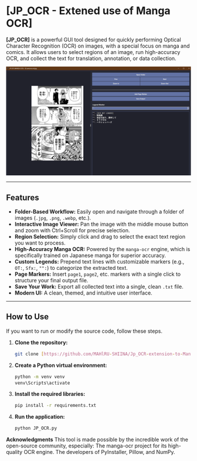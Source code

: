 # [JP_OCR - Extened use of Manga OCR]

**[JP_OCR]** is a powerful GUI tool designed for quickly performing Optical Character Recognition (OCR) on images, with a special focus on manga and comics. It allows users to select regions of an image, run high-accuracy OCR, and collect the text for translation, annotation, or data collection.

![App Screenshot](Screenshot.png)

---

## Features

- **Folder-Based Workflow:** Easily open and navigate through a folder of images (`.jpg`, `.png`, `.webp`, etc.).
- **Interactive Image Viewer:** Pan the image with the middle mouse button and zoom with Ctrl+Scroll for precise selection.
- **Region Selection:** Simply click and drag to select the exact text region you want to process.
- **High-Accuracy Manga OCR:** Powered by the `manga-ocr` engine, which is specifically trained on Japanese manga for superior accuracy.
- **Custom Legends:** Prepend text lines with customizable markers (e.g., `OT:`, `Sfx:`, `"":`) to categorize the extracted text.
- **Page Markers:** Insert `page1`, `page2`, etc. markers with a single click to structure your final output file.
- **Save Your Work:** Export all collected text into a single, clean `.txt` file.
- **Modern UI:** A clean, themed, and intuitive user interface.

---

## How to Use

If you want to run or modify the source code, follow these steps.

1.  **Clone the repository:**
    ```sh
    git clone [https://github.com/MAHlRU-SHIINA/Jp_OCR-extension-to-MangaOCR-.git]
    ```

2.  **Create a Python virtual environment:**
    ```sh
    python -m venv venv
    venv\Scripts\activate
    ```

3.  **Install the required libraries:**
    ```sh
    pip install -r requirements.txt
    ```

4.  **Run the application:**
    ```sh
    python JP_OCR.py
    ```

**Acknowledgments**
This tool is made possible by the incredible work of the open-source community, especially:
The manga-ocr project for its high-quality OCR engine.
The developers of PyInstaller, Pillow, and NumPy.

